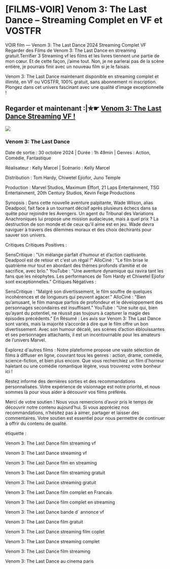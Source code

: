 # [FILMS-VOIR] Venom 3: The Last Dance – Streaming Complet en VF et VOSTFR

VOIR film — Venom 3: The Last Dance 2024 Streaming Complet VF Regarder des Films de Venom 3: The Last Dance en streaming gratuit.Terrifier 3 Streaming vf les films et les livres tiennent une partie de mon cœur. Et de cette façon, j’aime tout. Non, je ne parlerai pas de la scène entière, je pourrais finir avec un nouveau film si je le faisais.

Venom 3: The Last Dance maintenant disponible en streaming complet et illimité, en VF ou VOSTFR, 100% gratuit, sans abonnement ni inscription. Plongez dans cet univers fascinant avec une qualité d’image exceptionnelle !

## Regarder et maintenant :|✮☛ [Venom 3: The Last Dance Streaming VF !](https://tinyurl.com/3c25z3tm)

<a href='https://tinyurl.com/3c25z3tm' title='JOUER MAINTENANT'><img src='https://i.imgur.com/jhNGoEt.gif' /></a>

### Venom 3: The Last Dance

Date de sortie : 30 octobre 2024 | Durée : 1h 49min | Genres : Action, Comédie, Fantastique

Réalisateur : Kelly Marcel | Scénario : Kelly Marcel

Distribution : Tom Hardy, Chiwetel Ejiofor, Juno Temple

Production : Marvel Studios, Maximum Effort, 21 Laps Entertainment, TSG Entertainment, 20th Century Studios, Kevin Feige Productions

Synopsis :
Dans cette nouvelle aventure palpitante, Wade Wilson, alias Deadpool, fait face à un tournant décisif après plusieurs échecs dans sa quête pour rejoindre les Avengers. Un agent du Tribunal des Variations Anachroniques lui propose une mission audacieuse, mais à quel prix ? La destruction de son monde et de ceux qu’il aime est en jeu. Wade devra naviguer à travers des dilemmes moraux et des choix déchirants pour sauver son univers.

Critiques
Critiques Positives :

SensCritique : "Un mélange parfait d’humour et d’action captivante. Deadpool est de retour et c'est un régal !"
AlloCiné : "Le film brise le quatrième mur tout en abordant des thèmes profonds d’amitié et de sacrifice, avec brio."
YouTube : "Une aventure dynamique qui ravira tant les fans que les néophytes. Les performances de Tom Hardy et Chiwetel Ejiofor sont exceptionnelles."
Critiques Négatives :

SensCritique : "Malgré son divertissement, le film souffre de quelques incohérences et de longueurs qui peuvent agacer."
AlloCiné : "Bien qu’amusant, le film manque parfois de profondeur et le développement des personnages secondaires est insuffisant."
YouTube : "Une suite qui, bien qu’ayant du potentiel, ne réussit pas toujours à capturer la magie des épisodes précédents."
En Résumé :
Les avis sur Venom 3: The Last Dance sont variés, mais la majorité s’accorde à dire que le film offre un bon divertissement. Avec son humour décalé, ses scènes d’action éblouissantes et ses personnages attachants, il est un incontournable pour les amateurs de l’univers Marvel.

Explorez d'autres films :
Notre plateforme propose une vaste sélection de films à diffuser en ligne, couvrant tous les genres : action, drame, comédie, science-fiction, et bien plus encore. Que vous recherchiez un film d'horreur haletant ou une comédie romantique légère, vous trouverez votre bonheur ici !

Restez informé des dernières sorties et des recommandations personnalisées. Votre expérience de visionnage est notre priorité, et nous sommes là pour vous aider à découvrir vos films préférés.

Merci de votre soutien !
Nous vous remercions d’avoir pris le temps de découvrir notre contenu aujourd’hui. Si vous appréciez nos recommandations, n’hésitez pas à aimer, partager et laisser des commentaires. Votre soutien est essentiel pour nous permettre de continuer à offrir du contenu de qualité.

étiquette :

Venom 3: The Last Dance film streaming vf

Venom 3: The Last Dance streaming vf

Venom 3: The Last Dance film en streaming

Venom 3: The Last Dance film streaming gratuit

Venom 3: The Last Dance streaming gratuit

Venom 3: The Last Dance film complet en Francais

Venom 3: The Last Dance film complet en streaming

Venom 3: The Last Dance bande d` annonce vf

Venom 3: The Last Dance film gratuit

Venom 3: The Last Dance streaming film coplet

Venom 3: The Last Dance streaming complet

Venom 3: The Last Dance film streaming

Venom 3: The Last Dance au cinema paris
